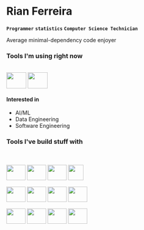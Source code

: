 # Rian Ferreira
**`Programmer`** **`statistics`** **`Computer Science Technician`**

Average minimal-dependency code enjoyer


### Tools I'm using right now
<div style="display: inline_block"><br>
  <img align="center" height="42" width="52" src="https://cdn.jsdelivr.net/gh/devicons/devicon/icons/python/python-original.svg" />
  <img align="center" height="42" width="52" src="https://cdn.jsdelivr.net/gh/devicons/devicon/icons/googlecloud/googlecloud-original.svg" />
</div>


#### Interested in
  - AI/ML
  - Data Engineering
  - Software Engineering

### Tools I've build stuff with
  <br>
  <br>
  <img align="center" height="40" width="50" src="https://cdn.jsdelivr.net/gh/devicons/devicon/icons/python/python-original.svg" />
  <img align="center" height="40" width="50" src="https://cdn.jsdelivr.net/gh/devicons/devicon/icons/pandas/pandas-original.svg" />
  <img align="center" height="40" width="50" src="https://cdn.jsdelivr.net/gh/devicons/devicon/icons/django/django-plain.svg" />
  <img align="center" height="40" src="https://cdn.jsdelivr.net/gh/devicons/devicon/icons/go/go-original.svg" />

  <br>
  <br>
  <img align="center" height="40" width="50" src="https://cdn.jsdelivr.net/gh/devicons/devicon/icons/typescript/typescript-plain.svg" />
  <img align="center" height="40" width="50" src="https://cdn.jsdelivr.net/gh/devicons/devicon/icons/react/react-original.svg" />
  <img align="center" height="40" width="50" src="https://cdn.jsdelivr.net/gh/devicons/devicon/icons/flask/flask-original.svg" />
  <img align="center" height="40" width="50" src="https://cdn.jsdelivr.net/gh/devicons/devicon/icons/selenium/selenium-original.svg" />
  <br>
  <br>
  <img align="center" height="40" width="50" src="https://cdn.jsdelivr.net/gh/devicons/devicon/icons/googlecloud/googlecloud-original.svg" />
  <img align="center" height="40" width="50" src="https://cdn.jsdelivr.net/gh/devicons/devicon/icons/mysql/mysql-original.svg" />
  <img align="center" height="40" width="50" src="https://cdn.jsdelivr.net/gh/devicons/devicon/icons/postgresql/postgresql-plain.svg" />
  <img align="center" height="40" width="50" src="https://cdn.jsdelivr.net/gh/devicons/devicon/icons/firebase/firebase-plain.svg" />
</div>
